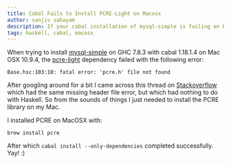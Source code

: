 ```yaml
---
title: Cabal Fails to Install PCRE-Light on Macosx
author: sanjiv sahayam
description: If your cabal installation of mysql-simple is failing on PCRE-Light, you may want to install the PCRE library on macosx.
tags: haskell, cabal, macosx
---
```


When trying to install [mysql-simple](http://hackage.haskell.org/package/mysql-simple-0.2.1.1) on GHC 7.8.3 with cabal 1.18.1.4 on Mac OSX 10.9.4, the [pcre-light](https://hackage.haskell.org/package/pcre-light) dependency failed with the following error:

    Base.hsc:103:10: fatal error: 'pcre.h' file not found

After googling around for a bit I came across this thread on [Stackoverflow](https://stackoverflow.com/questions/22555561/error-building-fatal-error-pcre-h-no-such-file-or-directory/22559967) which had the same missing header file error, but which had nothing to do with Haskell. So from the sounds of things I just needed to install the PCRE library on my Mac.

I installed PCRE on MacOSX with:

    brew install pcre

After which ```cabal install --only-dependencies``` completed successfully. Yay! :)
